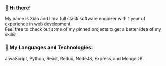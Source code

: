 ### 👋 Hi there!

My name is Xiao and I’m a full stack software engineer with 1 year of experience in web development. </br>
Feel free to check out some of my pinned projects to get a better idea of my skills!

### 🔧 My Languages and Technologies:
JavaScript, Python, React, Redux, NodeJS, Express, and MongoDB.

<!---
xiao-meng1/xiao-meng1 is a ✨ special ✨ repository because its `README.md` (this file) appears on your GitHub profile.
You can click the Preview link to take a look at your changes.
--->
